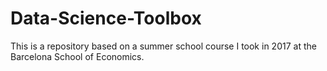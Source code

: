 # Data-Science-Toolbox
This is a repository based on a summer school course I took in 2017 at the Barcelona School of Economics.
